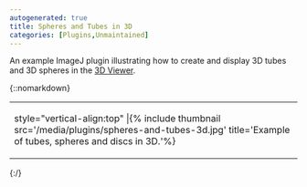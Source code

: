```yaml
---
autogenerated: true
title: Spheres and Tubes in 3D
categories: [Plugins,Unmaintained]
---
```


An example ImageJ plugin illustrating how to create and display 3D tubes and 3D spheres in the [3D Viewer](/plugins/3d-viewer).

{::nomarkdown}
<table>
  <tbody>
    <tr class="odd">
      <td>
        <p>style="vertical-align:top" |{% include thumbnail src='/media/plugins/spheres-and-tubes-3d.jpg' title='Example of tubes, spheres and discs in 3D.'%}</p>
      </td>
    </tr>
  </tbody>
</table>
{:/}

 
